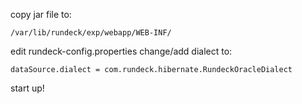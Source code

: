 copy jar file to:

`/var/lib/rundeck/exp/webapp/WEB-INF/`

edit rundeck-config.properties change/add dialect to:

`dataSource.dialect = com.rundeck.hibernate.RundeckOracleDialect`

start up!
